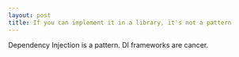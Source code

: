 ```yaml
---
layout: post
title: If you can implement it in a library, it's not a pattern
---
```


Dependency Injection is a pattern.
DI frameworks are cancer.
